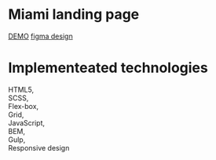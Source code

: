 # Miami landing page
[DEMO](https://novikovm18.github.io/miami_landing_page/)
[figma design](https://www.figma.com/file/nHz8bflIwJaWP3P99vKTH5/miami_home_new?node-id=16033%3A3)
# Implementeated technologies
HTML5,<br>SCSS,<br>Flex-box,<br>Grid,<br>JavaScript,<br>BEM,<br>Gulp,<br>Responsive design
